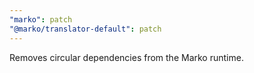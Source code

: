 ```yaml
---
"marko": patch
"@marko/translator-default": patch
---
```


Removes circular dependencies from the Marko runtime.
